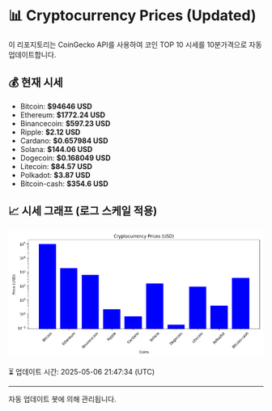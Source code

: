 
# 📊 Cryptocurrency Prices (Updated)

이 리포지토리는 CoinGecko API를 사용하여 코인 TOP 10 시세를 10분가격으로 자동 업데이트합니다.

## 💰 현재 시세
- Bitcoin: **$94646 USD**
- Ethereum: **$1772.24 USD**
- Binancecoin: **$597.23 USD**
- Ripple: **$2.12 USD**
- Cardano: **$0.657984 USD**
- Solana: **$144.06 USD**
- Dogecoin: **$0.168049 USD**
- Litecoin: **$84.57 USD**
- Polkadot: **$3.87 USD**
- Bitcoin-cash: **$354.6 USD**

## 📈 시세 그래프 (로그 스케일 적용)
![Crypto Prices](crypto_prices.png)

⏳ 업데이트 시간: 2025-05-06 21:47:34 (UTC)

---
자동 업데이트 봇에 의해 관리됩니다.
